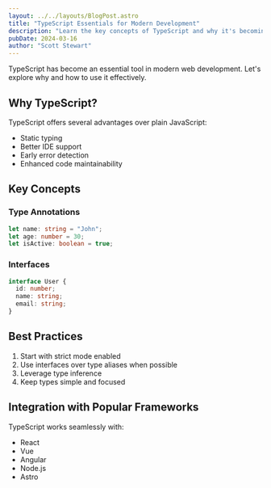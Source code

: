```yaml
---
layout: ../../layouts/BlogPost.astro
title: "TypeScript Essentials for Modern Development"
description: "Learn the key concepts of TypeScript and why it's becoming the standard for web development"
pubDate: 2024-03-16
author: "Scott Stewart"
---
```


TypeScript has become an essential tool in modern web development. Let's explore why and how to use it effectively.

## Why TypeScript?

TypeScript offers several advantages over plain JavaScript:

- Static typing
- Better IDE support
- Early error detection
- Enhanced code maintainability

## Key Concepts

### Type Annotations

```typescript
let name: string = "John";
let age: number = 30;
let isActive: boolean = true;
```

### Interfaces

```typescript
interface User {
  id: number;
  name: string;
  email: string;
}
```

## Best Practices

1. Start with strict mode enabled
2. Use interfaces over type aliases when possible
3. Leverage type inference
4. Keep types simple and focused

## Integration with Popular Frameworks

TypeScript works seamlessly with:

- React
- Vue
- Angular
- Node.js
- Astro
